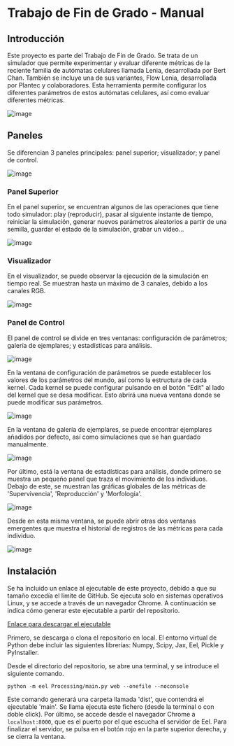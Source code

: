 # Trabajo de Fin de Grado - Manual

## Introducción

Este proyecto es parte del Trabajo de Fin de Grado. Se trata de un simulador que permite experimentar y evaluar diferente métricas de la 
reciente familia de autómatas celulares llamada Lenia, desarrollada por Bert Chan. También se incluye una de sus variantes, Flow Lenia, 
desarrollada por Plantec y colaboradores. Esta herramienta permite configurar los diferentes parámetros de estos autómatas celulares, 
así como evaluar diferentes métricas.

![image](https://github.com/G10on/LeniaPlus-Framework-Final-Project/assets/91230270/65c6adba-8ee6-459e-a1e9-a6e1706f1560)

## Paneles

Se diferencian 3 paneles principales: panel superior; visualizador; y panel de control. 

![image](https://github.com/G10on/LeniaPlus-Framework-Final-Project/assets/91230270/df759749-d478-4b82-a7c1-d5f3b6d7a4fb)

### Panel Superior

En el panel superior, se encuentran algunos de las operaciones que tiene todo simulador: play (reproducir), pasar al siguiente instante de tiempo, 
reiniciar la simulación, generar nuevos parámetros aleatorios a partir de una semilla, guardar el estado de la simulación, grabar un vídeo...

![image](https://github.com/G10on/LeniaPlus-Framework-Final-Project/assets/91230270/038aa992-0353-4909-987a-6a18b607d11e)

### Visualizador

En el visualizador, se puede observar la ejecución de la simulación en tiempo real. Se muestran hasta un máximo de 3 canales, debido a los canales RGB.

![image](https://github.com/G10on/LeniaPlus-Framework-Final-Project/assets/91230270/0588ff41-6510-4a8e-9ef7-90defbc7c3cc)

### Panel de Control

El panel de control se divide en tres ventanas: configuración de parámetros; galería de ejemplares; y estadísticas para análisis.

![image](https://github.com/G10on/LeniaPlus-Framework-Final-Project/assets/91230270/4cea1c6b-ebcf-4b41-b422-db1b8e2b4c46)

En la ventana de configuración de parámetros se puede establecer los valores de los parámetros del mundo, así como la estructura de cada kernel.
Cada kernel se puede configurar pulsando en el botón "Edit" al lado del kernel que se desa modificar. Esto abrirá una nueva ventana donde se puede 
modificar sus parámetros.

![image](https://github.com/G10on/LeniaPlus-Framework-Final-Project/assets/91230270/597c9d80-dd14-4b39-b434-8479e5637b47)

En la ventana de galería de ejemplares, se puede encontrar ejemplares añadidos por defecto, así como simulaciones que se han guardado manualmente.

![image](https://github.com/G10on/LeniaPlus-Framework-Final-Project/assets/91230270/b1104b9e-2c99-4b18-9ed8-f88fd0bb0522)

Por último, está la ventana de estadísticas para análisis, donde primero se muestra un pequeño panel que traza el movimiento de los individuos.
Debajo de este, se muestran las gráficas globales de las métricas de 'Supervivencia', 'Reproducción' y 'Morfología'.

![image](https://github.com/G10on/LeniaPlus-Framework-Final-Project/assets/91230270/485dbf6f-a769-4f56-8adf-3b224e227247)

Desde en esta misma ventana, se puede abrir otras dos ventanas emergentes que muestra el historial de registros de las métricas para cada individuo.

![image](https://github.com/G10on/LeniaPlus-Framework-Final-Project/assets/91230270/fa4bc145-175c-48ef-baea-d0b06c6d778a)



## Instalación

Se ha incluido un enlace al ejecutable de este proyecto, debido a que su tamaño excedía el límite de GitHub. Se ejecuta solo en sistemas operativos Linux, y se accede a través de un navegador Chrome. A continuación se indica cómo generar este ejecutable a partir del repositorio.

[Enlace para descargar el ejecutable](https://drive.google.com/file/d/1tdEt-k23cPFAlCe2pf1k9v7mPcyiWYzJ/view?usp=sharing)

Primero, se descarga o clona el repositorio en local. El entorno virtual de Python debe incluir las siguientes librerías: Numpy, Scipy, Jax, Eel, Pickle y PyInstaller.

Desde el directorio del repositorio, se abre una terminal, y se introduce el siguiente comando.

`python -m eel Processing/main.py web --onefile --noconsole`

Este comando generará una carpeta llamada 'dist', que contendrá el ejecutable 'main'. Se llama ejecuta este fichero (desde la terminal o con doble click). Por último, se accede desde el navegador Chrome a `localhost:8000`, que es el puerto por el que escucha el servidor de Eel. Para finalizar el servidor, se pulsa en el botón rojo en la parte superior derecha, y se cierra la ventana.